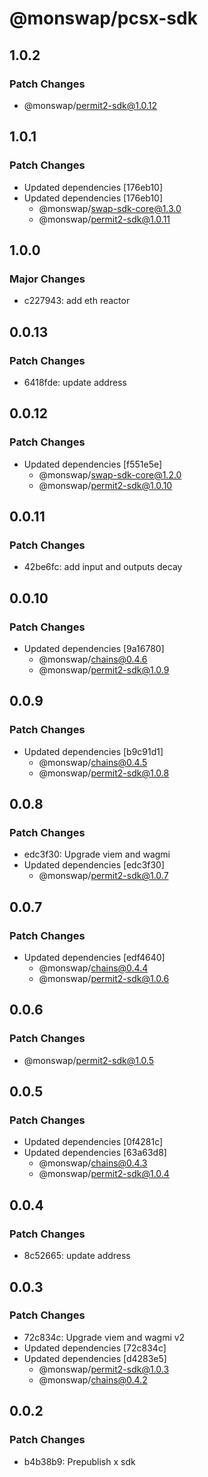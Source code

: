 # @monswap/pcsx-sdk

## 1.0.2

### Patch Changes

- @monswap/permit2-sdk@1.0.12

## 1.0.1

### Patch Changes

- Updated dependencies [176eb10]
- Updated dependencies [176eb10]
  - @monswap/swap-sdk-core@1.3.0
  - @monswap/permit2-sdk@1.0.11

## 1.0.0

### Major Changes

- c227943: add eth reactor

## 0.0.13

### Patch Changes

- 6418fde: update address

## 0.0.12

### Patch Changes

- Updated dependencies [f551e5e]
  - @monswap/swap-sdk-core@1.2.0
  - @monswap/permit2-sdk@1.0.10

## 0.0.11

### Patch Changes

- 42be6fc: add input and outputs decay

## 0.0.10

### Patch Changes

- Updated dependencies [9a16780]
  - @monswap/chains@0.4.6
  - @monswap/permit2-sdk@1.0.9

## 0.0.9

### Patch Changes

- Updated dependencies [b9c91d1]
  - @monswap/chains@0.4.5
  - @monswap/permit2-sdk@1.0.8

## 0.0.8

### Patch Changes

- edc3f30: Upgrade viem and wagmi
- Updated dependencies [edc3f30]
  - @monswap/permit2-sdk@1.0.7

## 0.0.7

### Patch Changes

- Updated dependencies [edf4640]
  - @monswap/chains@0.4.4
  - @monswap/permit2-sdk@1.0.6

## 0.0.6

### Patch Changes

- @monswap/permit2-sdk@1.0.5

## 0.0.5

### Patch Changes

- Updated dependencies [0f4281c]
- Updated dependencies [63a63d8]
  - @monswap/chains@0.4.3
  - @monswap/permit2-sdk@1.0.4

## 0.0.4

### Patch Changes

- 8c52665: update address

## 0.0.3

### Patch Changes

- 72c834c: Upgrade viem and wagmi v2
- Updated dependencies [72c834c]
- Updated dependencies [d4283e5]
  - @monswap/permit2-sdk@1.0.3
  - @monswap/chains@0.4.2

## 0.0.2

### Patch Changes

- b4b38b9: Prepublish x sdk
